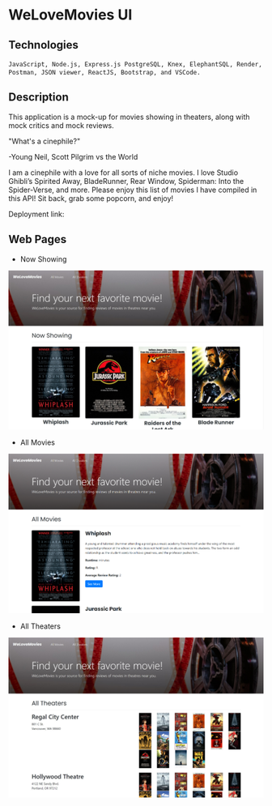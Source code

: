 # WeLoveMovies UI

## Technologies

```
JavaScript, Node.js, Express.js PostgreSQL, Knex, ElephantSQL, Render, Postman, JSON viewer, ReactJS, Bootstrap, and VSCode.
```

## Description

This application is a mock-up for movies showing in theaters, along with mock critics and mock reviews.

"What's a cinephile?"

-Young Neil, Scott Pilgrim vs the World

I am a cinephile with a love for all sorts of niche movies. I love Studio Ghibli’s Spirited Away, BladeRunner, Rear Window, Spiderman: Into the Spider-Verse, and more. Please enjoy this list of movies I have compiled in this API! Sit back, grab some popcorn, and enjoy!

Deployment link: []()

## Web Pages

+ Now Showing

![screenshot of base_url endpoint](/public/images/now-showing.jpg)

+ All Movies

![screenshot of base_url/movies endpoint](/public/images/all-movies.png)

+ All Theaters

![screenshot of base_url/theaters endpoint](/public/images/all-theaters.jpg)
